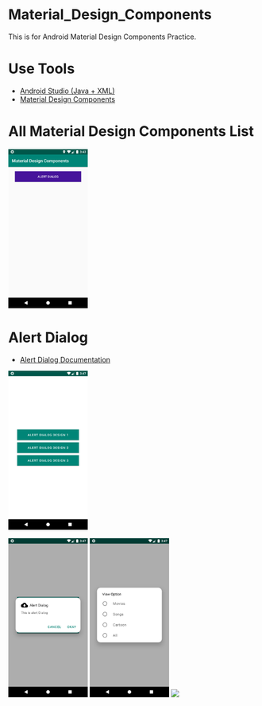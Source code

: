 # Material_Design_Components
This is for Android Material Design Components Practice. 

# Use Tools
- <a href='https://developer.android.com/studio'>Android Studio (Java + XML)</a>
- <a href='https://material.io/components'>Material Design Components</a>

# All Material Design Components List

<img height='320' weight='240' src="/ScreenShots/alertdialog2.png"/>

# Alert Dialog
- <a href='material.io/develop/android/components/dialogs'>Alert Dialog Documentation</a>

<img height='320' weight='240' src="/ScreenShots/alertdialog1.png"/>


<img height='320' weight='240' src="/ScreenShots/alertdialog3.png"/>  <img height='320' weight='240' src="/ScreenShots/alertdialog4.png"/>  <img height='320' weight='240' src="/ScreenShots/alertdialog6.png"/>
